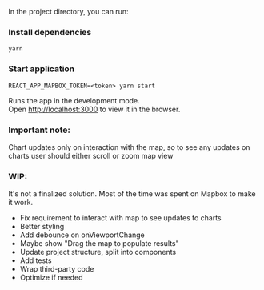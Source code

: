 In the project directory, you can run:

### Install dependencies
`yarn` 
### Start application
`REACT_APP_MAPBOX_TOKEN=<token> yarn start`

Runs the app in the development mode.\
Open [http://localhost:3000](http://localhost:3000) to view it in the browser.

### Important note:
Chart updates only on interaction with the map, so to see any updates on charts user should either scroll or zoom map view 

### WIP:

It's not a finalized solution. Most of the time was spent on Mapbox to make it work.

* Fix requirement to interact with map to see updates to charts 
* Better styling
* Add debounce on onViewportChange
* Maybe show "Drag the map to populate results"
* Update project structure, split into components
* Add tests
* Wrap third-party code  
* Optimize if needed
